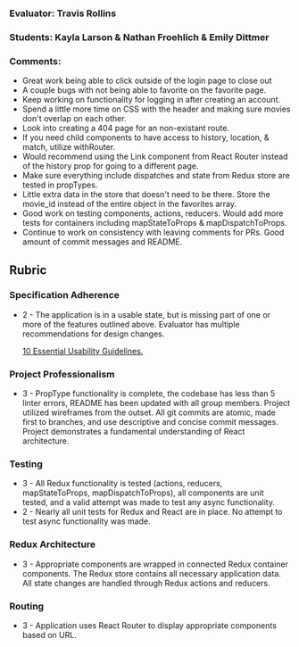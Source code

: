 ### Evaluator: Travis Rollins
### Students: Kayla Larson & Nathan Froehlich & Emily Dittmer
### Comments:
* Great work being able to click outside of the login page to close out
* A couple bugs with not being able to favorite on the favorite page.
* Keep working on functionality for logging in after creating an account.
* Spend a little more time on CSS with the header and making sure movies don't overlap on each other.
* Look into creating a 404 page for an non-existant route.
* If you need child components to have access to history, location, & match, utilize withRouter.
* Would recommend using the Link component from React Router instead of the history prop for going to a different page.
* Make sure everything include dispatches and state from Redux store are tested in propTypes.
* Little extra data in the store that doesn't need to be there.  Store the movie_id instead of the entire object in the favorites array.
* Good work on testing components, actions, reducers.  Would add more tests for containers including mapStateToProps & mapDispatchToProps.  
* Continue to work on consistency with leaving comments for PRs.  Good amount of commit messages and README.

## Rubric

### Specification Adherence

* 2 - The application is in a usable state, but is missing part of one or more of the  features outlined above. Evaluator has multiple recommendations for design changes.

  [10 Essential Usability Guidelines.](https://speckyboy.com/10-essential-web-application-usability-guidelines/)

### Project Professionalism

* 3 - PropType functionality is complete, the codebase has less than 5 linter errors, README has been updated with all group members. Project utilized wireframes from the outset. All git commits are atomic, made first to branches, and use descriptive and concise commit messages. Project demonstrates a fundamental understanding of React architecture.

### Testing

* 3 - All Redux functionality is tested (actions, reducers, mapStateToProps, mapDispatchToProps), all components are unit tested, and a valid attempt was made to test any async functionality.
* 2 - Nearly all unit tests for Redux and React are in place. No attempt to test async functionality was made.

### Redux Architecture

* 3 - Appropriate components are wrapped in connected Redux container components. The Redux store contains all necessary      application data. All state changes are handled through Redux actions and reducers.

### Routing

* 3 - Application uses React Router to display appropriate components based on URL.
